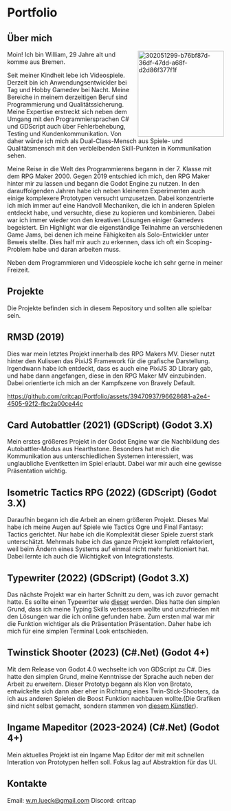 
# Portfolio
## Über mich
<img align="right" width="200" alt="302051299-b76bf87d-36df-47dd-a68f-d2d86f377f1f" src="https://github.com/critcap/Portfolio/assets/39470937/1b8cb312-be70-410b-9402-dd41a3297108"><p> Moin! Ich bin William, 29 Jahre alt und komme aus Bremen.</p> Seit meiner Kindheit lebe ich Videospiele. Derzeit bin ich Anwendungsentwickler bei Tag und Hobby Gamedev bei Nacht. Meine Bereiche in meinem derzeitigen Beruf sind Programmierung und Qualitätssicherung. Meine Expertise erstreckt sich neben dem Umgang mit den Programmiersprachen C# und GDScript auch über Fehlerbehebung, Testing und Kundenkommunikation.
Von daher würde ich mich als Dual-Class-Mensch aus Spiele- und Qualitätsmensch mit den verbleibenden Skill-Punkten in Kommunikation sehen.
<p>Meine Reise in die Welt des Programmierens begann in der 7. Klasse mit dem RPG Maker 2000. Gegen 2019 entschied ich mich, den RPG Maker hinter mir zu lassen und begann die Godot Engine zu nutzen. In den darauffolgenden Jahren habe ich neben kleineren Experimenten auch einige komplexere Prototypen versucht umzusetzen. Dabei konzentrierte ich mich immer auf eine Handvoll Mechaniken, die ich in anderen Spielen entdeckt habe, und versuchte, diese zu kopieren und kombinieren. Dabei war ich immer wieder von den kreativen Lösungen einiger Gamedevs begeistert.
Ein Highlight war die eigenständige Teilnahme an verschiedenen Game Jams, bei denen ich meine Fähigkeiten als Solo-Entwickler unter Beweis stellte. Dies half mir auch zu erkennen, dass ich oft ein Scoping-Problem habe und daran arbeiten muss.</p>
Neben dem Programmieren und Videospiele koche ich sehr gerne in meiner Freizeit.

## Projekte
Die Projekte befinden sich in diesem Repository und sollten alle spielbar sein.

## RM3D (2019)
Dies war mein letztes Projekt innerhalb des RPG Makers MV. Dieser nutzt hinter den Kulissen das PixiJS Framework für die grafische Darstellung. Irgendwann habe ich entdeckt, dass es auch eine PixiJS 3D Library gab, und habe dann angefangen, diese in den RPG Maker MV einzubinden. Dabei orientierte ich mich an der Kampfszene von Bravely Default.

https://github.com/critcap/Portfolio/assets/39470937/96628681-a2e4-4505-92f2-fbc2a00ce44c

## Card Autobattler (2021) (GDScript) (Godot 3.X)
Mein erstes größeres Projekt in der Godot Engine war die Nachbildung des Autobattler-Modus aus Hearthstone. Besonders hat mich die Kommunikation aus unterschiedlichen Systemen interessiert, was unglaubliche Eventketten im Spiel erlaubt. Dabei war mir auch eine gewisse Präsentation wichtig.

## Isometric Tactics RPG (2022) (GDScript) (Godot 3.X)
Daraufhin begann ich die Arbeit an einem größeren Projekt. Dieses Mal habe ich meine Augen auf Spiele wie Tactics Ogre und Final Fantasy: Tactics gerichtet. Nur habe ich die Komplexität dieser Spiele zuerst stark unterschätzt. Mehrmals habe ich das ganze Projekt komplett refaktoriert, weil beim Ändern eines Systems auf einmal nicht mehr funktioniert hat. Dabei lernte ich auch die Wichtigkeit von Integrationstests.

## Typewriter (2022) (GDScript) (Godot 3.X)
Das nächste Projekt war ein harter Schnitt zu dem, was ich zuvor gemacht hatte. Es sollte einen Typewriter wie [dieser](https://10fastfingers.com/typing-test/english) werden. Dies hatte den simplen Grund, dass ich meine Typing Skills verbessern wollte und unzufrieden mit den Lösungen war die ich online gefunden habe. Zum ersten mal war mir die Funktion wichtiger als die Präsentation Präsentation. Daher habe ich mich für eine simplen Terminal Look entschieden.

## Twinstick Shooter (2023) (C#.Net) (Godot 4+)
Mit dem Release von Godot 4.0 wechselte ich von GDScript zu C#. Dies hatte den simplen Grund, meine Kenntnisse der Sprache auch neben der Arbeit zu erweitern. Dieser Prototyp begann als Klon von Brotato, entwickelte sich dann aber eher in Richtung eines Twin-Stick-Shooters, da ich aus anderen Spielen die Boost Funktion nachbauen wollte.(Die Grafiken sind nicht selbst gemacht, sondern stammen von [diesem Künstler](https://trevor-pupkin.itch.io/tech-dungeon-roguelite)).

## Ingame Mapeditor (2023-2024) (C#.Net) (Godot 4+)
Mein aktuelles Projekt ist ein Ingame Map Editor der mit mit schnellen Interation von Prototypen helfen soll. Fokus lag auf Abstraktion für das UI.

## Kontakte
Email: w.m.lueck@gmail.com
Discord: critcap
